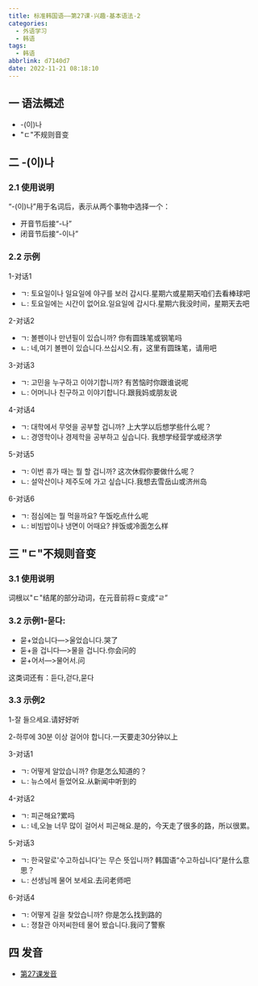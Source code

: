 ```yaml
---
title: 标准韩国语——第27课-兴趣-基本语法-2
categories:
  - 外语学习
  - 韩语
tags:
  - 韩语
abbrlink: d7140d7
date: 2022-11-21 08:18:10
---
```

## 一 语法概述

* -(이)나
* "ㄷ"不规则音变

<!--more-->

## 二 -(이)나

### 2.1 使用说明

“-(이)나”用于名词后，表示从两个事物中选择一个：

* 开音节后接“-나”
* 闭音节后接“-이나”

### 2.2 示例

1-对话1

* ㄱ: 토요일이나 일요일에 야구를 보러 갑시다.星期六或星期天咱们去看棒球吧
* ㄴ: 토요일에는 시간이 없어요.일요일에 갑시다.星期六我没时间，星期天去吧

2-对话2

* ㄱ: 볼펜이나 만년필이 있습니까? 你有圆珠笔或钢笔吗
* ㄴ: 네,여기 볼펜이 있습니다.쓰십시오.有，这里有圆珠笔，请用吧

3-对话3

* ㄱ: 고민을 누구하고 이야기합니까? 有苦恼时你跟谁说呢
* ㄴ: 어머니나 친구하고 이야기합니다.跟我妈或朋友说

4-对话4

* ㄱ: 대학에서 무엇을 공부할 겁니까? 上大学以后想学些什么呢？
* ㄴ: 경영학이나 경제학을 공부하고 싶습니다. 我想学经营学或经济学

5-对话5

* ㄱ: 이번 휴가 때는 뭘 할 겁니까? 这次休假你要做什么呢？
* ㄴ: 설악산이나 제주도에 가고 싶습니다.我想去雪岳山或济州岛

6-对话6

* ㄱ: 점심에는 뭘 먹을까요? 午饭吃点什么呢
* ㄴ: 비빔밥이나 냉면이 어때요? 拌饭或冷面怎么样

## 三 "ㄷ"不规则音变

### 3.1 使用说明

词根以"ㄷ"结尾的部分动词，在元音前将ㄷ变成“ㄹ”

### 3.2 示例1-묻다:

* 묻+었습니다—>울었습니다.哭了
* 둗+을 겁니다—>물을 겁니다.你会问的
* 묻+어서—>물어서.问

这类词还有：듣다,걷다,묻다

### 3.3 示例2

1-잘 들으세요.请好好听

2-하루에 30분 이상 걸어야 합니다.一天要走30分钟以上

3-对话1

* ㄱ: 어떻게 알았습니까? 你是怎么知道的？
* ㄴ: 뉴스에서 들었어요.从新闻中听到的

4-对话2

* ㄱ: 피곤해요?累吗
* ㄴ: 네,오늘 너무 많이 걸어서 피곤해요.是的，今天走了很多的路，所以很累。

5-对话3

* ㄱ: 한국말로'수고하십니다'는 무슨 뜻입니까? 韩国语“수고하십니다”是什么意思？
* ㄴ: 선생님께 물어 보세요.去问老师吧

6-对话4

* ㄱ: 어떻게 길을 찾았습니까? 你是怎么找到路的
* ㄴ: 졍찰관 아저씨한테 물어 봤습니다.我问了警察

## 四 发音

* [第27课发音][1]



[1]:https://biz.cli.im/Pcview?name=https%3A%2F%2Fbiz.cli.im%2Ftest%2FBO485346%3Fcoding%3DI0BHKP%26qrurl%3Dhttp%253A%252F%252Fqr31.cn%252FI0BHKP%26gtype%3D2&time=1